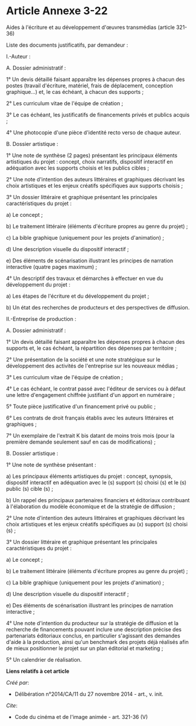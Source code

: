 # Article Annexe 3-22

Aides à l'écriture et au développement d'œuvres transmédias (article 321-36) 

Liste des documents justificatifs, par demandeur : 

I.-Auteur : 

A. Dossier administratif : 

1° Un devis détaillé faisant apparaître les dépenses propres à chacun des postes (travail d'écriture, matériel, frais de
déplacement, conception graphique...) et, le cas échéant, à chacun des supports ; 

2° Les curriculum vitae de l'équipe de création ; 

3° Le cas échéant, les justificatifs de financements privés et publics acquis ; 

4° Une photocopie d'une pièce d'identité recto verso de chaque auteur. 

B. Dossier artistique : 

1° Une note de synthèse (2 pages) présentant les principaux éléments artistiques du projet : concept, choix narratifs,
dispositif interactif en adéquation avec les supports choisis et les publics cibles ; 

2° Une note d'intention des auteurs littéraires et graphiques décrivant les choix artistiques et les enjeux créatifs
spécifiques aux supports choisis ; 

3° Un dossier littéraire et graphique présentant les principales caractéristiques du projet : 

a) Le concept ; 

b) Le traitement littéraire (éléments d'écriture propres au genre du projet) ; 

c) La bible graphique (uniquement pour les projets d'animation) ; 

d) Une description visuelle du dispositif interactif ; 

e) Des éléments de scénarisation illustrant les principes de narration interactive (quatre pages maximum) ; 

4° Un descriptif des travaux et démarches à effectuer en vue du développement du projet : 

a) Les étapes de l'écriture et du développement du projet ; 

b) Un état des recherches de producteurs et des perspectives de diffusion. 

II.-Entreprise de production : 

A. Dossier administratif : 

1° Un devis détaillé faisant apparaître les dépenses propres à chacun des supports et, le cas échéant, la répartition des
dépenses par territoire ; 

2° Une présentation de la société et une note stratégique sur le développement des activités de l'entreprise sur les nouveaux
médias ; 

3° Les curriculum vitae de l'équipe de création ; 

4° Le cas échéant, le contrat passé avec l'éditeur de services ou à défaut une lettre d'engagement chiffrée justifiant d'un
apport en numéraire ; 

5° Toute pièce justificative d'un financement privé ou public ; 

6° Les contrats de droit français établis avec les auteurs littéraires et graphiques ; 

7° Un exemplaire de l'extrait K bis datant de moins trois mois (pour la première demande seulement sauf en cas de
modifications) ; 

B. Dossier artistique : 

1° Une note de synthèse présentant : 

a) Les principaux éléments artistiques du projet : concept, synopsis, dispositif interactif en adéquation avec le (s) support
(s) choisi (s) et le (s) public (s) cible (s) ; 

b) Un rappel des principaux partenaires financiers et éditoriaux contribuant à l'élaboration du modèle économique et de la
stratégie de diffusion ; 

2° Une note d'intention des auteurs littéraires et graphiques décrivant les choix artistiques et les enjeux créatifs
spécifiques au (x) support (s) choisi (s) ; 

3° Un dossier littéraire et graphique présentant les principales caractéristiques du projet : 

a) Le concept ; 

b) Le traitement littéraire (éléments d'écriture propres au genre du projet) ; 

c) La bible graphique (uniquement pour les projets d'animation) ; 

d) Une description visuelle du dispositif interactif ; 

e) Des éléments de scénarisation illustrant les principes de narration interactive ; 

4° Une note d'intention du producteur sur la stratégie de diffusion et la recherche de financements pouvant inclure une
description précise des partenariats éditoriaux conclus, en particulier s'agissant des demandes d'aide à la production, ainsi
qu'un benchmark des projets déjà réalisés afin de mieux positionner le projet sur un plan éditorial et marketing ; 

5° Un calendrier de réalisation.

**Liens relatifs à cet article**

_Créé par_:

  - Délibération n°2014/CA/11 du 27 novembre 2014 - art., v. init.

_Cite_:

  - Code du cinéma et de l'image animée - art. 321-36 (V)
